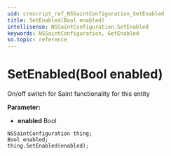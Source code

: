 ```yaml
---
uid: crmscript_ref_NSSaintConfiguration_SetEnabled
title: SetEnabled(Bool enabled)
intellisense: NSSaintConfiguration.SetEnabled
keywords: NSSaintConfiguration, GetEnabled
so.topic: reference
---
```


# SetEnabled(Bool enabled)

On/off switch for Saint functionality for this entity

**Parameter:** 
 - **enabled** Bool

```crmscript
NSSaintConfiguration thing;
Bool enabled;
thing.SetEnabled(enabled);
```

